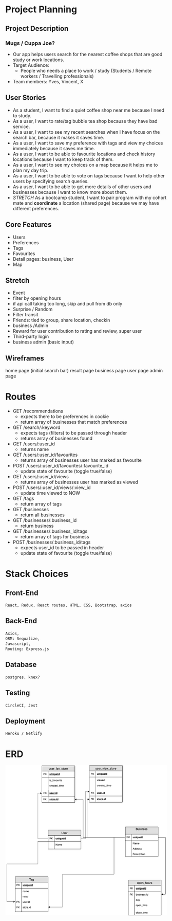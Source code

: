 # Project Planning

## Project Description 
### Mugs / Cuppa Joe?
- Our app helps users search for the nearest coffee shops that are good study or work locations.
- Target Audience:
  - People who needs a place to work / study
    (Students / Remote workers / Travelling professionals)
- Team members: Yves, Vincent, X

## User Stories
- As a student, I want to find a quiet coffee shop near me because I need to study. 
- As a user, I want to rate/tag bubble tea shop because they have bad service. 
- As a user, I want to see my recent searches when I have focus on the search bar, because it makes it saves time.
- As a user, I want to save my preference with tags and view my choices immediately because it saves me time. 
- As a user, I want to be able to favourite locations and check history locations because I want to keep track of them.
- As a user, I want to see my choices on a map because it helps me to plan my day trip.
- As a user, I want to be able to vote on tags because I want to help other users by specifying search queries.
- As a user, I want to be able to get more details of other users and businesses because I want to know more about them. 
- *STRETCH* As a bootcamp student, I want to pair program with my cohort mate and **coordinate** a location (shared page) because we may  have different preferences. 


## Core Features
- Users 
- Preferences
- Tags
- Favourites
- Detail pages: business, User
- Map

## Stretch
- Event
- filter by opening hours
- if api call taking too long, skip and pull from db only
- Surprise / Random 
- Filter transit
- Friends: tied to group, share location, checkin
- business /Admin
- Reward for user contribution to rating and review, super user
- Third-party login
- business admin (basic input)

## Wireframes
home page (initial search bar)
result page 
business page
user page
admin page

# Routes
- GET /recommendations
  - expects there to be preferences in cookie
  - return array of businesses that match preferences
- GET /search/:keyword
  - expects tags (filters) to be passed through header
  - returns array of businesses found
- GET /users/:user_id
  - returns name
- GET /users/:user_id/favourites
  - returns array of businesses user has marked as favourite
- POST /users/:user_id/favourites/:favourite_id
  - update state of favourite (toggle true/false)
- GET /users/:user_id/views
  - returns array of businesses user has marked as viewed
- POST /users/:user_id/views/:view_id
  - update time viewed to NOW
- GET /tags
  - return array of tags
- GET /businesses
  - return all businesses
- GET /businesses/:business_id
  - return business
- GET /businesses/:business_id/tags
  - return array of tags for business
- POST /businesses/:business_id/tags
  - expects user_id to be passed in header
  - update state of favourite (toggle true/false)

# Stack Choices

## Front-End
    React, Redux, React routes, HTML, CSS, Bootstrap, axios

## Back-End
    Axios, 
    ORM: Sequalize, 
    Javascript,
    Routing: Express.js

## Database
    postgres, knex?

## Testing
    CircleCI, Jest

## Deployment 
    Heroku / Netlify

# ERD
![Entity Relations](./erds.png "Entity Relations")
